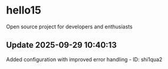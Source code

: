 # hello15
Open source project for developers and enthusiasts

## Update 2025-09-29 10:40:13
Added configuration with improved error handling - ID: shi1qua2

